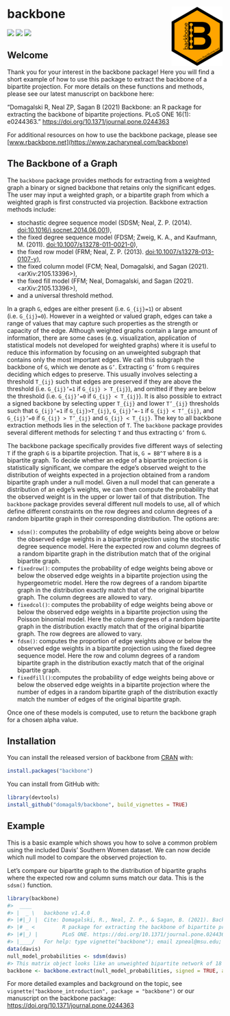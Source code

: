 
<!-- README.md is generated from README.Rmd. Please edit that file -->

# backbone <img src='man/figures/logo.png' align="right" height="139" />

<!-- badges: start -->

[![](https://www.r-pkg.org/badges/version/backbone?color=orange)](https://cran.r-project.org/package=backbone)
[![](http://cranlogs.r-pkg.org/badges/grand-total/backbone?color=blue)](https://cran.r-project.org/package=backbone)
[![](http://cranlogs.r-pkg.org/badges/last-month/backbone?color=green)](https://cran.r-project.org/package=backbone)
<!-- badges: end -->

## Welcome

Thank you for your interest in the backbone package\! Here you will find
a short example of how to use this package to extract the backbone of a
bipartite projection. For more details on these functions and methods,
please see our latest manuscript on backbone here:

“Domagalski R, Neal ZP, Sagan B (2021) Backbone: an R package for
extracting the backbone of bipartite projections. PLoS ONE 16(1):
e0244363.” <https://doi.org/10.1371/journal.pone.0244363>

For additional resources on how to use the backbone package, please see
[www.rbackbone.net](https://www.zacharyneal.com/backbone)

## The Backbone of a Graph

The `backbone` package provides methods for extracting from a weighted
graph a binary or signed backbone that retains only the significant
edges. The user may input a weighted graph, or a bipartite graph from
which a weighted graph is first constructed via projection. Backbone
extraction methods include:

  - stochastic degree sequence model (SDSM; Neal, Z. P. (2014).
    <doi:10.1016/j.socnet.2014.06.001>),
  - the fixed degree sequence model (FDSM; Zweig, K. A., and Kaufmann,
    M. (2011). <doi:10.1007/s13278-011-0021-0>),
  - the fixed row model (FRM; Neal, Z. P. (2013).
    <doi:10.1007/s13278-013-0107-y>),
  - the fixed column model (FCM; Neal, Domagalski, and Sagan (2021).
    \<arXiv:2105.13396\>),
  - the fixed fill model (FFM; Neal, Domagalski, and Sagan (2021).
    \<arXiv:2105.13396\>),
  - and a universal threshold method.

In a graph `G`, edges are either present (i.e. `G_{ij}=1`) or absent
(i.e. `G_{ij}=0`). However in a weighted or valued graph, edges can take
a range of values that may capture such properties as the strength or
capacity of the edge. Although weighted graphs contain a large amount of
information, there are some cases (e.g. visualization, application of
statistical models not developed for weighted graphs) where it is useful
to reduce this information by focusing on an unweighted subgraph that
contains only the most important edges. We call this subgraph the
backbone of `G`, which we denote as `G’`. Extracting `G’` from `G`
requires deciding which edges to preserve. This usually involves
selecting a threshold `T_{ij}` such that edges are preserved if they are
above the threshold (i.e. `G_{ij}’=1` if `G_{ij} > T_{ij}`), and omitted
if they are below the threshold (i.e. `G_{ij}’=0` if `G_{ij} < T_{ij}`).
It is also possible to extract a signed backbone by selecting upper
`T_{ij}` and lower `T’_{ij}` thresholds such that `G_{ij}’=1` if
`G_{ij}>T_{ij}`, `G_{ij}’=-1` if `G_{ij} < T’_{ij}`, and `G_{ij}’=0` if
`G_{ij} > T’_{ij}` and `G_{ij} < T_{ij}`. The key to all backbone
extraction methods lies in the selection of `T`. The `backbone` package
provides several different methods for selecting `T` and thus extracting
`G’` from `G`.

The backbone package specifically provides five different ways of
selecting `T` if the graph `G` is a bipartite projection. That is, `G =
BB^T` where `B` is a bipartite graph. To decide whether an edge of a
bipartite projection `G` is statistically significant, we compare the
edge’s observed weight to the distribution of weights expected in a
projection obtained from a random bipartite graph under a null model.
Given a null model that can generate a distribution of an edge’s
weights, we can then compute the probability that the observed weight is
in the upper or lower tail of that distribution. The `backbone` package
provides several different null models to use, all of which define
different constraints on the row degrees and column degrees of a random
bipartite graph in their corresponding distribution. The options are:

  - `sdsm()`: computes the probability of edge weights being above or
    below the observed edge weights in a bipartite projection using the
    stochastic degree sequence model. Here the expected row and column
    degrees of a random bipartite graph in the distribution match that
    of the original bipartite graph.
  - `fixedrow()`: computes the probability of edge weights being above
    or below the observed edge weights in a bipartite projection using
    the hypergeometric model. Here the row degrees of a random bipartite
    graph in the distribution exactly match that of the original
    bipartite graph. The column degrees are allowed to vary.
  - `fixedcol()`: computes the probability of edge weights being above
    or below the observed edge weights in a bipartite projection using
    the Poisson binomial model. Here the column degrees of a random
    bipartite graph in the distribution exactly match that of the
    original bipartite graph. The row degrees are allowed to vary.
  - `fdsm()`: computes the proportion of edge weights above or below the
    observed edge weights in a bipartite projection using the fixed
    degree sequence model. Here the row and column degrees of a random
    bipartite graph in the distribution exactly match that of the
    original bipartite graph.
  - `fixedfill()`:computes the probability of edge weights being above
    or below the observed edge weights in a bipartite projection where
    the number of edges in a random bipartite graph of the distribution
    exactly match the number of edges of the original bipartite graph.

Once one of these models is computed, use  to return the backbone graph
for a chosen alpha value.

## Installation

You can install the released version of backbone from
[CRAN](https://CRAN.R-project.org) with:

``` r
install.packages("backbone")
```

You can install from GitHub with:

``` r
library(devtools)
install_github("domagal9/backbone", build_vignettes = TRUE)
```

## Example

This is a basic example which shows you how to solve a common problem
using the included Davis’ Southern Women dataset. We can now decide
which null model to compare the observed projection to.

Let’s compare our bipartite graph to the distribution of bipartite
graphs where the expected row and column sums match our data. This is
the `sdsm()` function.

``` r
library(backbone)
#>  ____
#> |  _ \   backbone v1.4.0
#> |#|_) |  Cite: Domagalski, R., Neal, Z. P., & Sagan, B. (2021). Backbone: An
#> |# _ <         R package for extracting the backbone of bipartite projections.
#> |#|_) |        PLoS ONE. https://doi.org/10.1371/journal.pone.0244363
#> |____/   For help: type vignette("backbone"); email zpneal@msu.edu; github domagal9/backbone
data(davis)
null_model_probabilities <- sdsm(davis)
#> This matrix object looks like an unweighted bipartite network of 18 agents and 14 artifacts.
backbone <- backbone.extract(null_model_probabilities, signed = TRUE, alpha = 0.05)
```

For more detailed examples and background on the topic, see
`vignette("backbone_introduction", package = "backbone")` or our
manuscript on the backbone package:
<https://doi.org/10.1371/journal.pone.0244363>
